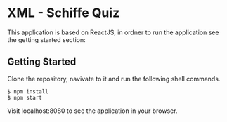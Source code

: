 # XML - Schiffe Quiz

This application is based on ReactJS, in ordner to run the application see the getting started section:

Getting Started
---------------

Clone the repository, navivate to it and run the following shell commands.

```shell
$ npm install
$ npm start
```

Visit localhost:8080 to see the application in your browser.
